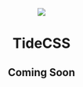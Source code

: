 <div align="center">

<img src="https://avatars.githubusercontent.com/u/117318297">

<h1>TideCSS</h1>

<h2>Coming Soon</h2>

</div>
